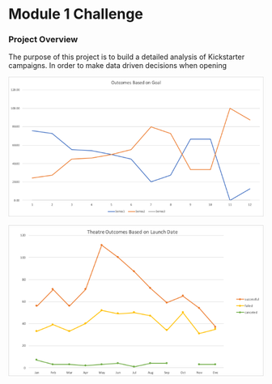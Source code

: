 # Module 1 Challenge
### Project Overview
The purpose of this project is to build a detailed analysis of Kickstarter campaigns. In order to make data driven decisions when opening 

![Outcomes vs Goals](Outcomes_vs_Goals.png)

![Theater Outcomes Vs Launch](Theater_Outcomes_vs_Launch.png)

